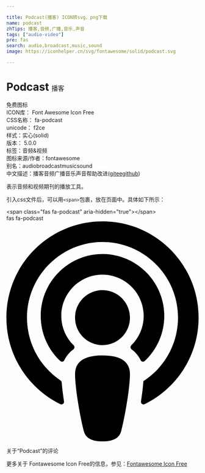 ```yaml
---

title: Podcast(播客) ICON转svg、png下载
name: podcast
zhTips: 播客,音频,广播,音乐,声音
tags: ["audio-video"]
pre: fas
search: audio,broadcast,music,sound
image: https://iconhelper.cn/svg/fontawesome/solid/podcast.svg

---
```


# Podcast  <small style="font-size: 60%;font-weight: 100">播客</small>


<div class="detail-page">
<p>
<span><span class="badge-success badge">免费图标</span> </span>
<br/>
<span>
ICON库：
<span class="badge-secondary badge">Font Awesome Icon Free</span> 
</span>
<br/>
<span>
CSS名称：
<span class="badge-secondary badge">fa-podcast</span> 
</span>
<br/>
<span>
unicode：
<span class="badge-secondary badge">f2ce</span> 
<copy-btn content='f2ce' btn-title=""></copy-btn>
<copy-btn :content='String.fromCodePoint(parseInt("f2ce", 16))' btn-title="复制U"></copy-btn>
</span><br/><span>样式：<span class="badge-light badge">实心(solid)</span></span>
<br/>
<span>
版本：
<span class="badge-secondary badge">5.0.0</span> 
</span><br/><span>标签：<span class="badge-light badge"><router-link to="/tags/audio-video.html">音频&视频</router-link></span></span>
<br/>
<span>图标来源/作者：<span class="badge-light badge">fontawesome</span></span> 
<br/>
<span>别名：<span class="badge-light badge">audio</span><span class="badge-light badge">broadcast</span><span class="badge-light badge">music</span><span class="badge-light badge">sound</span></span><br/><span class="zh-detail">中文描述：<span class="badge-primary badge">播客</span><span class="badge-primary badge">音频</span><span class="badge-primary badge">广播</span><span class="badge-primary badge">音乐</span><span class="badge-primary badge">声音</span><span class="help-link"><span>帮助改进</span>(<a href="https://gitee.com/liuwave/icon-helper/edit/master/json/fontawesome/solid/podcast.json" target="_blank" rel="noopener noreferrer">gitee</a><a href="https://github.com/liuwave/icon-helper/edit/master/json/fontawesome/solid/podcast.json" target="_blank" rel="noopener noreferrer">github</a></span>)</span><br/>
</p>
</div><div class="description description alert alert-light">表示音频和视频期刊的播放工具。</div>
<div class="alert alert-dark">
  <i class="fas fa-podcast fa-xs"></i>
  <i class="fas fa-podcast fa-sm"></i>
  <i class="fas fa-podcast fa-lg"></i>
  <i class="fas fa-podcast fa-2x"></i>
  <i class="fas fa-podcast fa-3x"></i>
  <i class="fas fa-podcast fa-5x"></i>
  <i class="fas fa-podcast fa-7x"></i>
</div>
<div>
  <p>引入css文件后，可以用<code>&lt;span&gt;</code>包裹，放在页面中。具体如下所示：    
  </p>
  <div class="alert alert-primary" style="font-size: 14px">
    &lt;span class="fas fa-podcast" aria-hidden="true"&gt;&lt;/span&gt;
    <copy-btn content='<span class="fas fa-podcast" aria-hidden="true"></span>'></copy-btn>
  </div>
  <div class="alert alert-secondary">
    <i class="fas fa-podcast"
    style="font-size: 24px"
    aria-hidden="true"></i> fas fa-podcast
    <copy-btn content="fas fa-podcast" btn-title="复制图标名称"></copy-btn>
  </div>
</div>
<div id="svg" class="svg-wrap">
<svg xmlns="http://www.w3.org/2000/svg" viewBox="0 0 448 512"><path d="M267.429 488.563C262.286 507.573 242.858 512 224 512c-18.857 0-38.286-4.427-43.428-23.437C172.927 460.134 160 388.898 160 355.75c0-35.156 31.142-43.75 64-43.75s64 8.594 64 43.75c0 32.949-12.871 104.179-20.571 132.813zM156.867 288.554c-18.693-18.308-29.958-44.173-28.784-72.599 2.054-49.724 42.395-89.956 92.124-91.881C274.862 121.958 320 165.807 320 220c0 26.827-11.064 51.116-28.866 68.552-2.675 2.62-2.401 6.986.628 9.187 9.312 6.765 16.46 15.343 21.234 25.363 1.741 3.654 6.497 4.66 9.449 1.891 28.826-27.043 46.553-65.783 45.511-108.565-1.855-76.206-63.595-138.208-139.793-140.369C146.869 73.753 80 139.215 80 220c0 41.361 17.532 78.7 45.55 104.989 2.953 2.771 7.711 1.77 9.453-1.887 4.774-10.021 11.923-18.598 21.235-25.363 3.029-2.2 3.304-6.566.629-9.185zM224 0C100.204 0 0 100.185 0 224c0 89.992 52.602 165.647 125.739 201.408 4.333 2.118 9.267-1.544 8.535-6.31-2.382-15.512-4.342-30.946-5.406-44.339-.146-1.836-1.149-3.486-2.678-4.512-47.4-31.806-78.564-86.016-78.187-147.347.592-96.237 79.29-174.648 175.529-174.899C320.793 47.747 400 126.797 400 224c0 61.932-32.158 116.49-80.65 147.867-.999 14.037-3.069 30.588-5.624 47.23-.732 4.767 4.203 8.429 8.535 6.31C395.227 389.727 448 314.187 448 224 448 100.205 347.815 0 224 0zm0 160c-35.346 0-64 28.654-64 64s28.654 64 64 64 64-28.654 64-64-28.654-64-64-64z"/></svg>
</div>
<detail full-name='fa-podcast'></detail>

<Vssue title="关于“Podcast”的评论" >关于“Podcast”的评论</Vssue>
    
<div><p>更多关于  Fontawesome Icon Free的信息，参见：<a target="_blank" href="https://iconhelper.cn/fontawesome.html">Fontawesome Icon Free</a>
</p></div>
